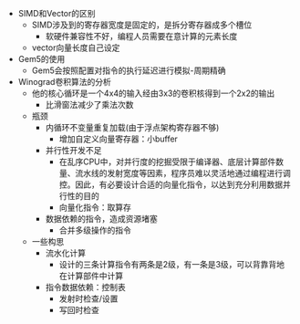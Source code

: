 * SIMD和Vector的区别
  * SIMD涉及到的寄存器宽度是固定的，是拆分寄存器成多个槽位
    * 软硬件兼容性不好，编程人员需要在意计算的元素长度
  * vector向量长度自己设定
* Gem5的使用
  * Gem5会按照配置对指令的执行延迟进行模拟-周期精确
* Winograd卷积算法的分析
  * 他的核心循环是一个4x4的输入经由3x3的卷积核得到一个2x2的输出
    * 比滑窗法减少了乘法次数
  * 瓶颈
    * 内循环不变量重复加载(由于浮点架构寄存器不够)
      * 增加自定义向量寄存器：小buffer
    * 并行性开发不足
      * 在乱序CPU中，对并行度的挖掘受限于编译器、底层计算部件数量、流水线的发射宽度等因素，程序员难以灵活地通过编程进行调控。因此，有必要设计合适的向量化指令，以达到充分利用数据并行性的目的
      * 向量化指令：取算存
    * 数据依赖的指令，造成资源堵塞
      * 合并多级操作的指令
  * 一些构思
    * 流水化计算
      * 设计的三条计算指令有两条是2级，有一条是3级，可以背靠背地在计算部件中计算
    * 指令数据依赖：控制表
      * 发射时检查/设置
      * 写回时检查
